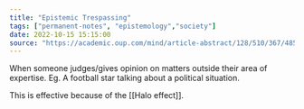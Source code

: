 ```yaml
---
title: "Epistemic Trespassing"
tags: ["permanent-notes", "epistemology","society"]
date: 2022-10-15 15:15:00
source: "https://academic.oup.com/mind/article-abstract/128/510/367/4850765"
---
```


When someone judges/gives opinion on matters outside their area of expertise. Eg. A football star talking about a political situation. 

This is effective because of the [[Halo effect]].